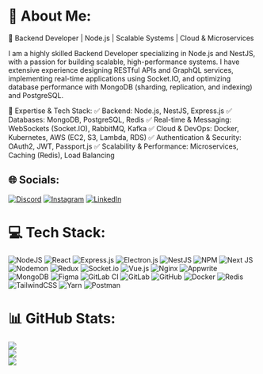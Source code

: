 # 💫 About Me:
🚀 Backend Developer | Node.js | Scalable Systems | Cloud & Microservices

I am a highly skilled Backend Developer specializing in Node.js and NestJS, with a passion for building scalable, high-performance systems. I have extensive experience designing RESTful APIs and GraphQL services, implementing real-time applications using Socket.IO, and optimizing database performance with MongoDB (sharding, replication, and indexing) and PostgreSQL.

🔹 Expertise & Tech Stack:
✅ Backend: Node.js, NestJS, Express.js
✅ Databases: MongoDB, PostgreSQL, Redis
✅ Real-time & Messaging: WebSockets (Socket.IO), RabbitMQ, Kafka
✅ Cloud & DevOps: Docker, Kubernetes, AWS (EC2, S3, Lambda, RDS)
✅ Authentication & Security: OAuth2, JWT, Passport.js
✅ Scalability & Performance: Microservices, Caching (Redis), Load Balancing


## 🌐 Socials:
[![Discord](https://img.shields.io/badge/Discord-%237289DA.svg?logo=discord&logoColor=white)](https://discord.gg/Amir_ft#0429) [![Instagram](https://img.shields.io/badge/Instagram-%23E4405F.svg?logo=Instagram&logoColor=white)](https://instagram.com/AmirFt04) [![LinkedIn](https://img.shields.io/badge/LinkedIn-%230077B5.svg?logo=linkedin&logoColor=white)](https://linkedin.com/in/esmaeil-fathmonavar-9a5836261) 

# 💻 Tech Stack:
![NodeJS](https://img.shields.io/badge/node.js-6DA55F?style=for-the-badge&logo=node.js&logoColor=white) ![React](https://img.shields.io/badge/react-%2320232a.svg?style=for-the-badge&logo=react&logoColor=%2361DAFB) ![Express.js](https://img.shields.io/badge/express.js-%23404d59.svg?style=for-the-badge&logo=express&logoColor=%2361DAFB) ![Electron.js](https://img.shields.io/badge/Electron-191970?style=for-the-badge&logo=Electron&logoColor=white) ![NestJS](https://img.shields.io/badge/nestjs-%23E0234E.svg?style=for-the-badge&logo=nestjs&logoColor=white) ![NPM](https://img.shields.io/badge/NPM-%23CB3837.svg?style=for-the-badge&logo=npm&logoColor=white) ![Next JS](https://img.shields.io/badge/Next-black?style=for-the-badge&logo=next.js&logoColor=white) ![Nodemon](https://img.shields.io/badge/NODEMON-%23323330.svg?style=for-the-badge&logo=nodemon&logoColor=%BBDEAD) ![Redux](https://img.shields.io/badge/redux-%23593d88.svg?style=for-the-badge&logo=redux&logoColor=white) ![Socket.io](https://img.shields.io/badge/Socket.io-black?style=for-the-badge&logo=socket.io&badgeColor=010101) ![Vue.js](https://img.shields.io/badge/vue.js-%2335495e.svg?style=for-the-badge&logo=vuedotjs&logoColor=%234FC08D) ![Nginx](https://img.shields.io/badge/nginx-%23009639.svg?style=for-the-badge&logo=nginx&logoColor=white) ![Appwrite](https://img.shields.io/badge/Appwrite-%23FD366E.svg?style=for-the-badge&logo=appwrite&logoColor=white) ![MongoDB](https://img.shields.io/badge/MongoDB-%234ea94b.svg?style=for-the-badge&logo=mongodb&logoColor=white) ![Figma](https://img.shields.io/badge/figma-%23F24E1E.svg?style=for-the-badge&logo=figma&logoColor=white) ![GitLab CI](https://img.shields.io/badge/gitlab%20CI-%23181717.svg?style=for-the-badge&logo=gitlab&logoColor=white) ![GitLab](https://img.shields.io/badge/gitlab-%23181717.svg?style=for-the-badge&logo=gitlab&logoColor=white) ![GitHub](https://img.shields.io/badge/github-%23121011.svg?style=for-the-badge&logo=github&logoColor=white) ![Docker](https://img.shields.io/badge/docker-%230db7ed.svg?style=for-the-badge&logo=docker&logoColor=white) ![Redis](https://img.shields.io/badge/redis-%23DD0031.svg?style=for-the-badge&logo=redis&logoColor=white) ![TailwindCSS](https://img.shields.io/badge/tailwindcss-%2338B2AC.svg?style=for-the-badge&logo=tailwind-css&logoColor=white) ![Yarn](https://img.shields.io/badge/yarn-%232C8EBB.svg?style=for-the-badge&logo=yarn&logoColor=white) ![Postman](https://img.shields.io/badge/Postman-FF6C37?style=for-the-badge&logo=postman&logoColor=white)
# 📊 GitHub Stats:
![](https://github-readme-stats.vercel.app/api?username=Amirft04&theme=dark&hide_border=false&include_all_commits=true&count_private=true)<br/>
![](https://github-readme-streak-stats.herokuapp.com/?user=Amirft04&theme=dark&hide_border=false)<br/>
![](https://github-readme-stats.vercel.app/api/top-langs/?username=Amirft04&theme=dark&hide_border=false&include_all_commits=true&count_private=true&layout=compact)



